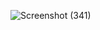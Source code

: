 ![Screenshot (341)](https://github.com/user-attachments/assets/41ba41c0-e525-430d-be75-a15506a9c398)
